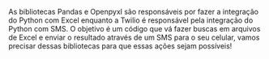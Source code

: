 As bibliotecas Pandas e Openpyxl são responsáveis por fazer a integração do Python com Excel enquanto a Twilio é responsável pela integração do Python com SMS.
O objetivo é um código que vá fazer buscas em arquivos de Excel e enviar o resultado através de um SMS para o seu celular, vamos precisar dessas bibliotecas para que essas ações sejam possíveis!
